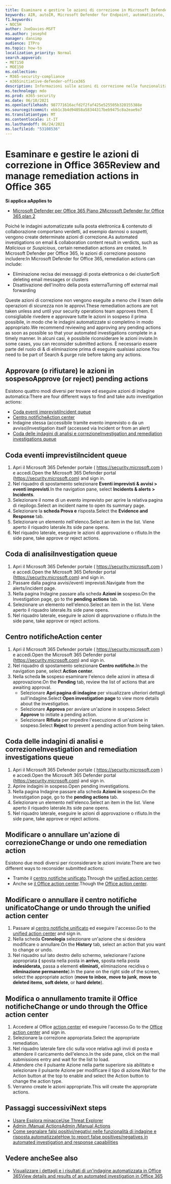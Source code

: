 ```yaml
---
title: Esaminare e gestire le azioni di correzione in Microsoft Defender per Office 365
keywords: AIR, autoIR, Microsoft Defender for Endpoint, automatizzato, indagine, risposta, correzione, minacce, avanzate, minacce, protezione
f1.keywords:
- NOCSH
author: JoeDavies-MSFT
ms.author: josephd
manager: dansimp
audience: ITPro
ms.topic: how-to
localization_priority: Normal
search.appverid:
- MET150
- MOE150
ms.collection:
- M365-security-compliance
- m365initiative-defender-office365
description: Informazioni sulle azioni di correzione nelle funzionalità di analisi e risposta automatizzate in Microsoft Defender per Office 365 Piano 2.
ms.technology: mdo
ms.prod: m365-security
ms.date: 06/10/2021
ms.openlocfilehash: 987771616acfd2f2faf425e525505b320155388e
ms.sourcegitcommit: ebb1c3b4d94058a58344317beb9475c8a2eae9a7
ms.translationtype: MT
ms.contentlocale: it-IT
ms.lasthandoff: 06/24/2021
ms.locfileid: "53108536"
---
```

# <a name="review-and-manage-remediation-actions-in-office-365"></a><span data-ttu-id="abbb5-104">Esaminare e gestire le azioni di correzione in Office 365</span><span class="sxs-lookup"><span data-stu-id="abbb5-104">Review and manage remediation actions in Office 365</span></span>

<span data-ttu-id="abbb5-105">**Si applica a**</span><span class="sxs-lookup"><span data-stu-id="abbb5-105">**Applies to**</span></span>
- [<span data-ttu-id="abbb5-106">Microsoft Defender per Office 365 Piano 2</span><span class="sxs-lookup"><span data-stu-id="abbb5-106">Microsoft Defender for Office 365 plan 2</span></span>](defender-for-office-365.md)

<span data-ttu-id="abbb5-107">Poiché le indagini automatizzate sulla posta elettronica & contenuto di  collaborazione comportano verdetti, ad esempio dannosi o *sospetti,* vengono create determinate azioni di correzione.</span><span class="sxs-lookup"><span data-stu-id="abbb5-107">As automated investigations on email & collaboration content result in verdicts, such as *Malicious* or *Suspicious*, certain remediation actions are created.</span></span> <span data-ttu-id="abbb5-108">In Microsoft Defender per Office 365, le azioni di correzione possono includere:</span><span class="sxs-lookup"><span data-stu-id="abbb5-108">In Microsoft Defender for Office 365, remediation actions can include:</span></span>

- <span data-ttu-id="abbb5-109">Eliminazione recisa dei messaggi di posta elettronica o dei cluster</span><span class="sxs-lookup"><span data-stu-id="abbb5-109">Soft deleting email messages or clusters</span></span>
- <span data-ttu-id="abbb5-110">Disattivazione dell'inoltro della posta esterna</span><span class="sxs-lookup"><span data-stu-id="abbb5-110">Turning off external mail forwarding</span></span>

<span data-ttu-id="abbb5-111">Queste azioni di correzione non vengono eseguite a meno che il team delle operazioni di sicurezza non le approvi.</span><span class="sxs-lookup"><span data-stu-id="abbb5-111">These remediation actions are not taken unless and until your security operations team approves them.</span></span> <span data-ttu-id="abbb5-112">È consigliabile rivedere e approvare tutte le azioni in sospeso il prima possibile, in modo che le indagini automatizzate si completino in modo appropriato.</span><span class="sxs-lookup"><span data-stu-id="abbb5-112">We recommend reviewing and approving any pending actions as soon as possible so that your automated investigations complete in a timely manner.</span></span> <span data-ttu-id="abbb5-113">In alcuni casi, è possibile riconsiderare le azioni inviate.</span><span class="sxs-lookup"><span data-stu-id="abbb5-113">In some cases, you can reconsider submitted actions.</span></span>  <span data-ttu-id="abbb5-114">È necessario essere parte del ruolo di & di eliminazione prima di eseguire qualsiasi azione.</span><span class="sxs-lookup"><span data-stu-id="abbb5-114">You need to be part of Search & purge role before taking any actions.</span></span>

## <a name="approve-or-reject-pending-actions"></a><span data-ttu-id="abbb5-115">Approvare (o rifiutare) le azioni in sospeso</span><span class="sxs-lookup"><span data-stu-id="abbb5-115">Approve (or reject) pending actions</span></span>
<span data-ttu-id="abbb5-116">Esistono quattro modi diversi per trovare ed eseguire azioni di indagine automatica:</span><span class="sxs-lookup"><span data-stu-id="abbb5-116">There are four different ways to find and take auto investigation actions:</span></span>

- [<span data-ttu-id="abbb5-117">Coda eventi imprevisti</span><span class="sxs-lookup"><span data-stu-id="abbb5-117">Incident queue</span></span>](https://security.microsoft.com/incidents)
- [<span data-ttu-id="abbb5-118">Centro notifiche</span><span class="sxs-lookup"><span data-stu-id="abbb5-118">Action center</span></span>](https://security.microsoft.com/action-center/pending)
- <span data-ttu-id="abbb5-119">Indagine stessa (accessibile tramite evento imprevisto o da un avviso)</span><span class="sxs-lookup"><span data-stu-id="abbb5-119">Investigation itself (accessed via Incident or from an alert)</span></span>
- [<span data-ttu-id="abbb5-120">Coda delle indagini di analisi e correzione</span><span class="sxs-lookup"><span data-stu-id="abbb5-120">Investigation and remediation investigations queue</span></span>](https://security.microsoft.com/airinvestigation)

## <a name="incident-queue"></a><span data-ttu-id="abbb5-121">Coda eventi imprevisti</span><span class="sxs-lookup"><span data-stu-id="abbb5-121">Incident queue</span></span>

1. <span data-ttu-id="abbb5-122">Apri il Microsoft 365 Defender portale ( <https://security.microsoft.com> ) e accedi.</span><span class="sxs-lookup"><span data-stu-id="abbb5-122">Open the Microsoft 365 Defender portal (<https://security.microsoft.com>) and sign in.</span></span>
2. <span data-ttu-id="abbb5-123">Nel riquadro di spostamento selezionare **Eventi imprevisti & avvisi > eventi imprevisti**.</span><span class="sxs-lookup"><span data-stu-id="abbb5-123">In the navigation pane, select **Incidents & alerts > Incidents**.</span></span>
3. <span data-ttu-id="abbb5-124">Selezionare il nome di un evento imprevisto per aprire la relativa pagina di riepilogo.</span><span class="sxs-lookup"><span data-stu-id="abbb5-124">Select an incident name to open its summary page.</span></span>
4. <span data-ttu-id="abbb5-125">Selezionare la **scheda Prova e** risposta.</span><span class="sxs-lookup"><span data-stu-id="abbb5-125">Select the **Evidence and Response** tab.</span></span>
5. <span data-ttu-id="abbb5-126">Selezionare un elemento nell'elenco.</span><span class="sxs-lookup"><span data-stu-id="abbb5-126">Select an item in the list.</span></span> <span data-ttu-id="abbb5-127">Viene aperto il riquadro laterale.</span><span class="sxs-lookup"><span data-stu-id="abbb5-127">Its side pane opens.</span></span>
6. <span data-ttu-id="abbb5-128">Nel riquadro laterale, eseguire le azioni di approvazione o rifiuto.</span><span class="sxs-lookup"><span data-stu-id="abbb5-128">In the side pane, take approve or reject actions.</span></span>

## <a name="investigation-queue"></a><span data-ttu-id="abbb5-129">Coda di analisi</span><span class="sxs-lookup"><span data-stu-id="abbb5-129">Investigation queue</span></span>

1. <span data-ttu-id="abbb5-130">Apri il Microsoft 365 Defender portale ( <https://security.microsoft.com> ) e accedi.</span><span class="sxs-lookup"><span data-stu-id="abbb5-130">Open the Microsoft 365 Defender portal (<https://security.microsoft.com>) and sign in.</span></span>
2. <span data-ttu-id="abbb5-131">Passare dalla pagina avvisi/eventi imprevisti.</span><span class="sxs-lookup"><span data-stu-id="abbb5-131">Navigate from the alerts/incident page.</span></span>
3. <span data-ttu-id="abbb5-132">Nella pagina Indagine passare alla scheda **Azioni in** sospeso.</span><span class="sxs-lookup"><span data-stu-id="abbb5-132">On the Investigation page, go to the **pending actions** tab.</span></span>
4. <span data-ttu-id="abbb5-133">Selezionare un elemento nell'elenco.</span><span class="sxs-lookup"><span data-stu-id="abbb5-133">Select an item in the list.</span></span> <span data-ttu-id="abbb5-134">Viene aperto il riquadro laterale.</span><span class="sxs-lookup"><span data-stu-id="abbb5-134">Its side pane opens.</span></span>
5. <span data-ttu-id="abbb5-135">Nel riquadro laterale, eseguire le azioni di approvazione o rifiuto.</span><span class="sxs-lookup"><span data-stu-id="abbb5-135">In the side pane, take approve or reject actions.</span></span>

## <a name="action-center"></a><span data-ttu-id="abbb5-136">Centro notifiche</span><span class="sxs-lookup"><span data-stu-id="abbb5-136">Action center</span></span>

1. <span data-ttu-id="abbb5-137">Apri il Microsoft 365 Defender portale ( <https://security.microsoft.com> ) e accedi.</span><span class="sxs-lookup"><span data-stu-id="abbb5-137">Open the Microsoft 365 Defender portal (<https://security.microsoft.com>) and sign in.</span></span>
2. <span data-ttu-id="abbb5-138">Nel riquadro di spostamento selezionare **Centro notifiche.**</span><span class="sxs-lookup"><span data-stu-id="abbb5-138">In the navigation pane, select **Action center**.</span></span>
3. <span data-ttu-id="abbb5-139">Nella scheda **In** sospeso esaminare l'elenco delle azioni in attesa di approvazione.</span><span class="sxs-lookup"><span data-stu-id="abbb5-139">On the **Pending** tab, review the list of actions that are awaiting approval.</span></span>
   - <span data-ttu-id="abbb5-140">Selezionare **Apri pagina di indagine** per visualizzare ulteriori dettagli sull'indagine.</span><span class="sxs-lookup"><span data-stu-id="abbb5-140">Select **Open investigation page** to view more details about the investigation.</span></span>
   - <span data-ttu-id="abbb5-141">Selezionare **Approva** per avviare un'azione in sospeso.</span><span class="sxs-lookup"><span data-stu-id="abbb5-141">Select **Approve** to initiate a pending action.</span></span>
   - <span data-ttu-id="abbb5-142">Selezionare **Rifiuta** per impedire l'esecuzione di un'azione in sospeso.</span><span class="sxs-lookup"><span data-stu-id="abbb5-142">Select **Reject** to prevent a pending action from being taken.</span></span>

## <a name="investigation-and-remediation-investigations-queue"></a><span data-ttu-id="abbb5-143">Coda delle indagini di analisi e correzione</span><span class="sxs-lookup"><span data-stu-id="abbb5-143">Investigation and remediation investigations queue</span></span>

1. <span data-ttu-id="abbb5-144">Apri il Microsoft 365 Defender portale ( <https://security.microsoft.com> ) e accedi.</span><span class="sxs-lookup"><span data-stu-id="abbb5-144">Open the Microsoft 365 Defender portal (<https://security.microsoft.com>) and sign in.</span></span>
2. <span data-ttu-id="abbb5-145">Aprire indagini in sospeso.</span><span class="sxs-lookup"><span data-stu-id="abbb5-145">Open pending investigations.</span></span>
3. <span data-ttu-id="abbb5-146">Nella pagina Indagine passare alla scheda **Azioni in** sospeso.</span><span class="sxs-lookup"><span data-stu-id="abbb5-146">On the Investigation page, go to the **pending actions** tab.</span></span>
4. <span data-ttu-id="abbb5-147">Selezionare un elemento nell'elenco.</span><span class="sxs-lookup"><span data-stu-id="abbb5-147">Select an item in the list.</span></span> <span data-ttu-id="abbb5-148">Viene aperto il riquadro laterale.</span><span class="sxs-lookup"><span data-stu-id="abbb5-148">Its side pane opens.</span></span>
5. <span data-ttu-id="abbb5-149">Nel riquadro laterale, eseguire le azioni di approvazione o rifiuto.</span><span class="sxs-lookup"><span data-stu-id="abbb5-149">In the side pane, take approve or reject actions.</span></span>

## <a name="change-or-undo-one-remediation-action"></a><span data-ttu-id="abbb5-150">Modificare o annullare un'azione di correzione</span><span class="sxs-lookup"><span data-stu-id="abbb5-150">Change or undo one remediation action</span></span>

<span data-ttu-id="abbb5-151">Esistono due modi diversi per riconsiderare le azioni inviate:</span><span class="sxs-lookup"><span data-stu-id="abbb5-151">There are two different ways to reconsider submitted actions:</span></span>

- <span data-ttu-id="abbb5-152">Tramite il [centro notifiche unificato](https://security.microsoft.com/action-center).</span><span class="sxs-lookup"><span data-stu-id="abbb5-152">Through the [unified action center](https://security.microsoft.com/action-center).</span></span>
- <span data-ttu-id="abbb5-153">Anche se [il Office action center](https://security.microsoft.com/threatincidents).</span><span class="sxs-lookup"><span data-stu-id="abbb5-153">Though the [Office action center](https://security.microsoft.com/threatincidents).</span></span>

## <a name="change-or-undo-through-the-unified-action-center"></a><span data-ttu-id="abbb5-154">Modificare o annullare il centro notifiche unificato</span><span class="sxs-lookup"><span data-stu-id="abbb5-154">Change or undo through the unified action center</span></span>

1. <span data-ttu-id="abbb5-155">Passare al [centro notifiche unificato](https://security.microsoft.com/action-center) ed eseguire l'accesso.</span><span class="sxs-lookup"><span data-stu-id="abbb5-155">Go to the [unified action center](https://security.microsoft.com/action-center) and sign in.</span></span>
2. <span data-ttu-id="abbb5-156">Nella scheda **Cronologia** selezionare un'azione che si desidera modificare o annullare.</span><span class="sxs-lookup"><span data-stu-id="abbb5-156">On the **History** tab, select an action that you want to change or undo.</span></span>
3. <span data-ttu-id="abbb5-157">Nel riquadro sul lato destro dello schermo, selezionare l'azione appropriata **(** sposta nella posta in **arrivo,** sposta nella posta **indesiderata,** passa a elementi **eliminati,** eliminazione recidiva o **eliminazione permanente**).</span><span class="sxs-lookup"><span data-stu-id="abbb5-157">In the pane on the right side of the screen, select the appropriate action (**move to inbox**, **move to junk**, **move to deleted items**, **soft delete**, or **hard delete**).</span></span>

## <a name="change-or-undo-through-the-office-action-center"></a><span data-ttu-id="abbb5-158">Modifica o annullamento tramite il Office notifiche</span><span class="sxs-lookup"><span data-stu-id="abbb5-158">Change or undo through the Office action center</span></span>

1. <span data-ttu-id="abbb5-159">Accedere al Office [action center](https://security.microsoft.com/threatincidents) ed eseguire l'accesso.</span><span class="sxs-lookup"><span data-stu-id="abbb5-159">Go to the [Office action center](https://security.microsoft.com/threatincidents) and sign in.</span></span>
2. <span data-ttu-id="abbb5-160">Selezionare la correzione appropriata.</span><span class="sxs-lookup"><span data-stu-id="abbb5-160">Select the appropriate remediation.</span></span>
3. <span data-ttu-id="abbb5-161">Nel riquadro laterale fare clic sulla voce relativa agli invii di posta e attendere il caricamento dell'elenco.</span><span class="sxs-lookup"><span data-stu-id="abbb5-161">In the side pane, click on the mail submissions entry and wait for the list to load.</span></span>
4. <span data-ttu-id="abbb5-162">Attendere che il pulsante Azione nella parte superiore sia abilitato e selezionare il pulsante Azione per modificare il tipo di azione.</span><span class="sxs-lookup"><span data-stu-id="abbb5-162">Wait for the Action button at the top to enable and select the Action button to change the action type.</span></span>
5. <span data-ttu-id="abbb5-163">Verranno create le azioni appropriate.</span><span class="sxs-lookup"><span data-stu-id="abbb5-163">This will create the appropriate actions.</span></span>

## <a name="next-steps"></a><span data-ttu-id="abbb5-164">Passaggi successivi</span><span class="sxs-lookup"><span data-stu-id="abbb5-164">Next steps</span></span>

- [<span data-ttu-id="abbb5-165">Usare Esplora minacce</span><span class="sxs-lookup"><span data-stu-id="abbb5-165">Use Threat Explorer</span></span>](threat-explorer.md)
- [<span data-ttu-id="abbb5-166">Admin /Manual Actions</span><span class="sxs-lookup"><span data-stu-id="abbb5-166">Admin /Manual Actions</span></span>](remediate-malicious-email-delivered-office-365.md)
- [<span data-ttu-id="abbb5-167">Come segnalare falsi positivi/negativi nelle funzionalità di indagine e risposta automatizzate</span><span class="sxs-lookup"><span data-stu-id="abbb5-167">How to report false positives/negatives in automated investigation and response capabilities</span></span>](air-report-false-positives-negatives.md)

## <a name="see-also"></a><span data-ttu-id="abbb5-168">Vedere anche</span><span class="sxs-lookup"><span data-stu-id="abbb5-168">See also</span></span>

- [<span data-ttu-id="abbb5-169">Visualizzare i dettagli e i risultati di un'indagine automatizzata in Office 365</span><span class="sxs-lookup"><span data-stu-id="abbb5-169">View details and results of an automated investigation in Office 365</span></span>](air-view-investigation-results.md)
